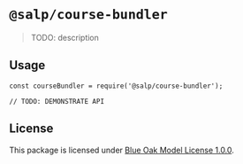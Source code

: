 # `@salp/course-bundler`

> TODO: description

## Usage

```
const courseBundler = require('@salp/course-bundler');

// TODO: DEMONSTRATE API
```

## License
This package is licensed under [Blue Oak Model License 1.0.0](./LICENSE).
